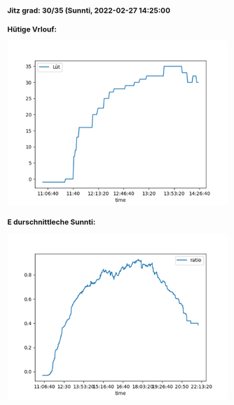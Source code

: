 ### Jitz grad: 30/35 (Sunnti, 2022-02-27 14:25:00

### Hütige Vrlouf:
![Graph](Today.png)

### E durschnittleche Sunnti:
![Graph](Sunnti.png)